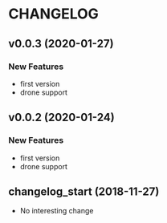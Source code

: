 # CHANGELOG

## v0.0.3 (2020-01-27)

### New Features

- first version
- drone support

## v0.0.2 (2020-01-24)

### New Features

- first version
- drone support

## changelog_start (2018-11-27)

- No interesting change


